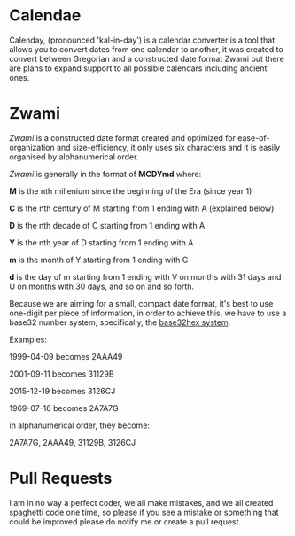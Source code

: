 # Calendae
Calenday, (pronounced 'kal-in-day') is a calendar converter is a tool that allows you to convert dates from one calendar to another, it was created to convert between Gregorian and a constructed date format Zwami but there are plans to expand support to all possible calendars including ancient ones.
# Zwami
*Zwami* is a constructed date format created and optimized for ease-of-organization and size-efficiency, it only uses six characters and it is easily organised by alphanumerical order.

*Zwami* is generally in the format of **MCDYmd** where:

**M** is the nth millenium since the beginning of the Era (since year 1)

**C** is the nth century of M starting from 1 ending with A (explained below)

**D** is the nth decade of C starting from 1 ending with A

**Y** is the nth year of D starting from 1 ending with A

**m** is the month of Y starting from 1 ending with C

**d** is the day of m starting from 1 ending with V on months with 31 days and U on months with 30 days, and so on and so forth.

Because we are aiming for a small, compact date format, it's best to use one-digit per piece of information, in order to achieve this, we have to use a base32 number system, specifically, the [base32hex system](https://en.wikipedia.org/wiki/Base32#base32hex).

Examples:

1999-04-09 becomes 2AAA49

2001-09-11 becomes 31129B

2015-12-19 becomes 3126CJ

1969-07-16 becomes 2A7A7G

in alphanumerical order, they become:

2A7A7G, 2AAA49, 31129B, 3126CJ
# Pull Requests
I am in no way a perfect coder, we all make mistakes, and we all created spaghetti code one time, so please if you see a mistake or something that could be improved please do notify me or create a pull request.
